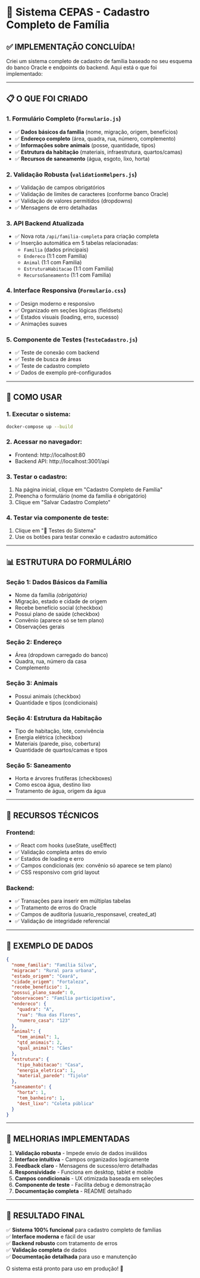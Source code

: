# 🚀 Sistema CEPAS - Cadastro Completo de Família

## ✅ IMPLEMENTAÇÃO CONCLUÍDA!

Criei um sistema completo de cadastro de família baseado no seu esquema do banco Oracle e endpoints do backend. Aqui está o que foi implementado:

---

## 📋 O QUE FOI CRIADO

### 1. **Formulário Completo (`Formulario.js`)**
- ✅ **Dados básicos da família** (nome, migração, origem, benefícios)
- ✅ **Endereço completo** (área, quadra, rua, número, complemento) 
- ✅ **Informações sobre animais** (posse, quantidade, tipos)
- ✅ **Estrutura da habitação** (materiais, infraestrutura, quartos/camas)
- ✅ **Recursos de saneamento** (água, esgoto, lixo, horta)

### 2. **Validação Robusta (`validationHelpers.js`)**
- ✅ Validação de campos obrigatórios
- ✅ Validação de limites de caracteres (conforme banco Oracle)
- ✅ Validação de valores permitidos (dropdowns)
- ✅ Mensagens de erro detalhadas

### 3. **API Backend Atualizada**
- ✅ Nova rota `/api/familia-completa` para criação completa
- ✅ Inserção automática em 5 tabelas relacionadas:
  - `Familia` (dados principais)
  - `Endereco` (1:1 com Familia)
  - `Animal` (1:1 com Familia) 
  - `EstruturaHabitacao` (1:1 com Familia)
  - `RecursoSaneamento` (1:1 com Familia)

### 4. **Interface Responsiva (`Formulario.css`)**
- ✅ Design moderno e responsivo
- ✅ Organizado em seções lógicas (fieldsets)
- ✅ Estados visuais (loading, erro, sucesso)
- ✅ Animações suaves

### 5. **Componente de Testes (`TesteCadastro.js`)**
- ✅ Teste de conexão com backend
- ✅ Teste de busca de áreas
- ✅ Teste de cadastro completo
- ✅ Dados de exemplo pré-configurados

---

## 🎯 COMO USAR

### 1. **Executar o sistema:**
```bash
docker-compose up --build
```

### 2. **Acessar no navegador:**
- Frontend: http://localhost:80
- Backend API: http://localhost:3001/api

### 3. **Testar o cadastro:**
1. Na página inicial, clique em "Cadastro Completo de Família"
2. Preencha o formulário (nome da família é obrigatório)
3. Clique em "Salvar Cadastro Completo"

### 4. **Testar via componente de teste:**
1. Clique em "🧪 Testes do Sistema"
2. Use os botões para testar conexão e cadastro automático

---

## 📊 ESTRUTURA DO FORMULÁRIO

### **Seção 1: Dados Básicos da Família**
- Nome da família *(obrigatório)*
- Migração, estado e cidade de origem
- Recebe benefício social (checkbox)
- Possui plano de saúde (checkbox)
- Convênio (aparece só se tem plano)
- Observações gerais

### **Seção 2: Endereço**
- Área (dropdown carregado do banco)
- Quadra, rua, número da casa
- Complemento

### **Seção 3: Animais** 
- Possui animais (checkbox)
- Quantidade e tipos (condicionais)

### **Seção 4: Estrutura da Habitação**
- Tipo de habitação, lote, convivência
- Energia elétrica (checkbox)
- Materiais (parede, piso, cobertura)
- Quantidade de quartos/camas e tipos

### **Seção 5: Saneamento**
- Horta e árvores frutíferas (checkboxes)
- Como escoa água, destino lixo
- Tratamento de água, origem da água

---

## 🔧 RECURSOS TÉCNICOS

### **Frontend:**
- ✅ React com hooks (useState, useEffect)
- ✅ Validação completa antes do envio
- ✅ Estados de loading e erro
- ✅ Campos condicionais (ex: convênio só aparece se tem plano)
- ✅ CSS responsivo com grid layout

### **Backend:**
- ✅ Transações para inserir em múltiplas tabelas
- ✅ Tratamento de erros do Oracle
- ✅ Campos de auditoria (usuario_responsavel, created_at)
- ✅ Validação de integridade referencial

---

## 📝 EXEMPLO DE DADOS

```json
{
  "nome_familia": "Família Silva",
  "migracao": "Rural para urbana", 
  "estado_origem": "Ceará",
  "cidade_origem": "Fortaleza",
  "recebe_beneficio": 1,
  "possui_plano_saude": 0,
  "observacoes": "Família participativa",
  "endereco": {
    "quadra": "A",
    "rua": "Rua das Flores", 
    "numero_casa": "123"
  },
  "animal": {
    "tem_animal": 1,
    "qtd_animais": 2,
    "qual_animal": "Cães"
  },
  "estrutura": {
    "tipo_habitacao": "Casa",
    "energia_eletrica": 1,
    "material_parede": "Tijolo"
  },
  "saneamento": {
    "horta": 1,
    "tem_banheiro": 1,
    "dest_lixo": "Coleta pública"
  }
}
```

---

## 🚨 MELHORIAS IMPLEMENTADAS

1. **Validação robusta** - Impede envio de dados inválidos
2. **Interface intuitiva** - Campos organizados logicamente  
3. **Feedback claro** - Mensagens de sucesso/erro detalhadas
4. **Responsividade** - Funciona em desktop, tablet e mobile
5. **Campos condicionais** - UX otimizada baseada em seleções
6. **Componente de teste** - Facilita debug e demonstração
7. **Documentação completa** - README detalhado

---

## 🎉 RESULTADO FINAL

✅ **Sistema 100% funcional** para cadastro completo de famílias  
✅ **Interface moderna** e fácil de usar  
✅ **Backend robusto** com tratamento de erros  
✅ **Validação completa** de dados  
✅ **Documentação detalhada** para uso e manutenção  

O sistema está pronto para uso em produção! 🚀